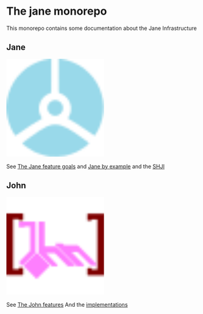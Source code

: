 # The jane monorepo

This monorepo contains some documentation about the Jane Infrastructure

## Jane

<img src="./janelogo.svg" width="256" height="256" alt="Jane Logo" />

See [The Jane feature goals](./jane.md)
and [Jane by example](https://github.com/nora2605/jane-by-example)
and the [SHJI](https://github.com/nora2605/SHJI)

## John

<img src="./johnlogo.svg" width="256" height="256" alt="Jane Logo" />

See [The John features](./john.md)
And the [implementations](./john.md#Implementations)
